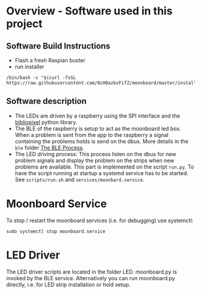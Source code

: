 # Overview - Software used in this project


## Software Build Instructions

* Flash a fresh Raspian buster 
* run installer
```
/bin/bash -c "$(curl -fsSL https://raw.githubusercontent.com/8cH9azbsFifZ/moonboard/master/install.sh)"
```

## Software description

* The LEDs are driven by a raspberry using the SPI interface and the [bibliopixel]() python library. 
* The BLE of the raspberry is setup to act as the moonboard led box. When a problem is sent from the app to the raspberry a signal containing the problems holds is send on the dbus.
 More details in the `ble` folder [The BLE Process](ble/README.md).
* The LED driving process: This process listen on the dbus for new problem signals and display the problem on the strips when new problems are available. 
 This part is implemented on the script `run.py`.
 To have the script running at startup a systemd service has to be started. See `scripts/run.sh` and `services/moonbard.service`.



# Moonboard Service
To stop / restart the moonboard services (i.e. for debugging) use systemctl:
```
sudo systemctl stop moonboard.service
```


# LED Driver
The LED driver scripts are located in the folder LED. moonboard.py is invoked by the BLE service. Alternatively you can run moonboard.py directly, i.e. for LED strip installation or hold setup. 